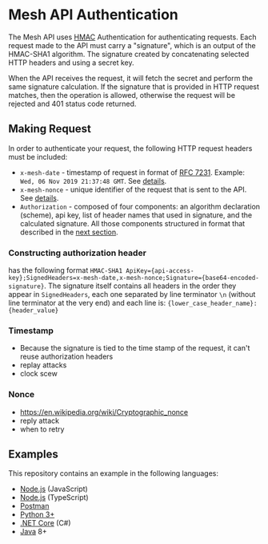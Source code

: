 # Mesh API Authentication

The Mesh API uses [HMAC](https://en.wikipedia.org/wiki/HMAC) Authentication for authenticating requests. 
Each request made to the API must carry a "signature", which is an output of the HMAC-SHA1 algorithm. 
The signature created by concatenating selected HTTP headers and using a secret key. 

When the API receives the request, it will fetch the secret and perform the same signature calculation. If the signature that
is provided in HTTP request matches, then the operation is allowed, otherwise the request will be rejected and 401 status code returned. 

## Making Request

In order to authenticate your request, the following HTTP request headers must be included:

* `x-mesh-date` - timestamp of request in format of [RFC 7231](https://tools.ietf.org/html/rfc7231#section-7.1.1.1). Example: `Wed, 06 Nov 2019 21:37:48 GMT`. See [details](###Timestamp).
* `x-mesh-nonce` - unique identifier of the request that is sent to the API. See [details](#Nonce).
* `Authorization` - composed of four components: an algorithm declaration (scheme), api key, list of header names that used in signature, and the calculated signature. All those components structured in format that described in the [next section](#constructing-authorization-header).

### Constructing authorization header

has the following format `HMAC-SHA1 ApiKey={api-access-key};SignedHeaders=x-mesh-date,x-mesh-nonce;Signature={base64-encoded-signature}`.
The signature itself contains all headers in the order they appear in `SignedHeaders`, each one separated by line terminator `\n` (without line terminator at the very end) and each line is: `{lower_case_header_name}:{header_value}`

### Timestamp

* Because the signature is tied to the time stamp of the request, it can't reuse authorization headers
* replay attacks
* clock scew
### Nonce

* https://en.wikipedia.org/wiki/Cryptographic_nonce
* reply attack
* when to retry

## Examples

This repository contains an example in the following languages:

* [Node.js](./node.js) (JavaScript)
* [Node.js](./node.ts) (TypeScript)
* [Postman](./postman)
* [Python 3+](./python3)
* [.NET Core](./dotnet) (C#)
* [Java](./java) 8+

